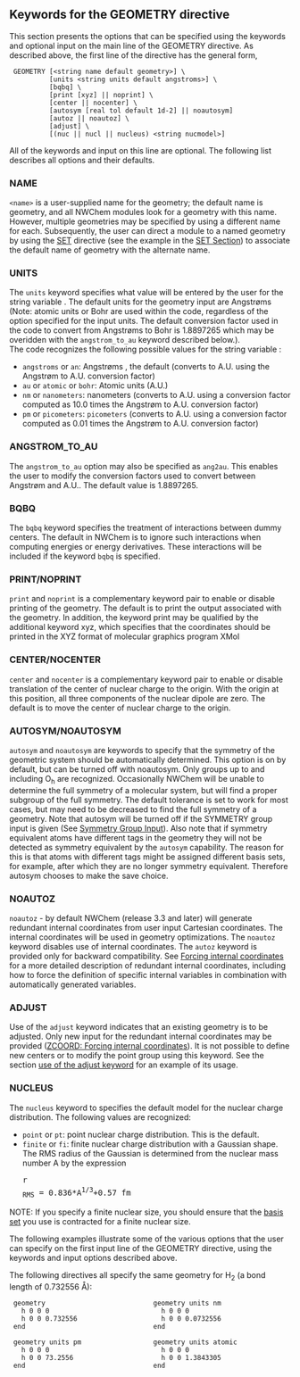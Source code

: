 ## Keywords for the GEOMETRY directive

This section presents the options that can be specified using the
keywords and optional input on the main line of the GEOMETRY directive.
As described above, the first line of the directive has the general
form,
```
 GEOMETRY [<string name default geometry>] \  
          [units <string units default angstroms>] \  
          [bqbq] \  
          [print [xyz] || noprint] \ 
          [center || nocenter] \
          [autosym [real tol default 1d-2] || noautosym]  
          [autoz || noautoz] \  
          [adjust] \  
          [(nuc || nucl || nucleus) <string nucmodel>]
```
All of the keywords and input on this line are optional. The following
list describes all options and their defaults.

### NAME  
`<name>` is a user-supplied name for the geometry; the default name is
    geometry, and all NWChem modules look for a geometry with this name.
    However, multiple geometries may be specified by using a different
    name for each. Subsequently, the user can direct a module to a named
    geometry by using the [SET](SET.md) directive (see the example in the [SET Section](SET.md))
    to associate the default name of geometry with the alternate name.
  
### UNITS  
  The `units`  keyword specifies what value will be entered by the user
    for the string variable <units>. The default units for the geometry
    input are Angstrøms (Note: atomic units or Bohr are used within the
    code, regardless of the option specified for the input units. The
    default conversion factor used in the code to convert from Angstrøms
    to Bohr is 1.8897265 which may be overidden with the
    `angstrom_to_au` keyword described below.).  
     The code recognizes the
    following possible values for the string variable <units>:   
* `angstroms` or `an`: Angstrøms , the default (converts to A.U.
        using the Angstrøm to A.U. conversion factor)  
* `au` or `atomic` or `bohr`: Atomic units (A.U.)  
* `nm` or `nanometers`: nanometers (converts to A.U. using a
        conversion factor computed as 10.0 times the Angstrøm to A.U.
        conversion factor)  
* `pm` or `picometers`: `picometers` (converts to A.U. using a
        conversion factor computed as 0.01 times the Angstrøm to A.U.
        conversion factor)   
  
### ANGSTROM_TO_AU
  The  `angstrom_to_au` option may also be specified as `ang2au`. This enables the
    user to modify the conversion factors used to convert between
    Angstrøm and A.U.. The default value is 1.8897265.
  
### BQBQ
  The `bqbq`  keyword specifies the treatment of interactions between
    dummy centers. The default in NWChem is to ignore such interactions
    when computing energies or energy derivatives. These interactions
    will be included if the keyword `bqbq` is specified.
  
### PRINT/NOPRINT
   `print` and `noprint` is a complementary keyword pair to enable or disable
    printing of the geometry. The default is to print the output
    associated with the geometry. In addition, the keyword print may be
    qualified by the additional keyword xyz, which specifies that the
    coordinates should be printed in the XYZ format of molecular
    graphics program XMol
  
### CENTER/NOCENTER  
  `center` and `nocenter` is a complementary keyword pair to enable or
    disable translation of the center of nuclear charge to the origin.
    With the origin at this position, all three components of the
    nuclear dipole are zero. The default is to move the center of
    nuclear charge to the origin.
  
### AUTOSYM/NOAUTOSYM   
  `autosym` and `noautosym` are keywords to specify that the symmetry of the
    geometric system should be automatically determined. This option is
    on by default, but can be turned off with noautosym. Only groups up
    to and including O<sub>h</sub> are recognized. Occasionally NWChem will
    be unable to determine the full symmetry of a molecular system, but
    will find a proper subgroup of the full symmetry. The default
    tolerance is set to work for most cases, but may need to be
    decreased to find the full symmetry of a geometry. Note that autosym
    will be turned off if the SYMMETRY group input is given (See
    [Symmetry Group
    Input](SYMMETRY----Symmetry-Group-Input)). Also note
    that if symmetry equivalent atoms have different tags in the
    geometry they will not be detected as symmetry equivalent by the
    `autosym` capability. The reason for this is that atoms with different
    tags might be assigned different basis sets, for example, after
    which they are no longer symmetry equivalent. Therefore autosym
    chooses to make the save choice.
  
### NOAUTOZ
`noautoz` - by default NWChem (release 3.3 and later) will generate
    redundant internal coordinates from user input Cartesian
    coordinates. The internal coordinates will be used in geometry
    optimizations. The `noautoz` keyword disables use of internal
    coordinates. The `autoz` keyword is provided only for backward
    compatibility. See [Forcing internal
    coordinates](ZCOORD-Forcing-internal-coordinates) for
    a more detailed description of redundant internal coordinates,
    including how to force the definition of specific internal variables
    in combination with automatically generated variables.
  
### ADJUST  
  Use of the `adjust` keyword indicates that an existing geometry is to be adjusted.
    Only new input for the redundant internal coordinates may be
    provided ([ZCOORD: Forcing internal
    coordinates](ZCOORD-Forcing-internal-coordinates.md)). It
    is not possible to define new centers or to modify the point group
    using this keyword. See  the section [use of the adjust keyword](ZCOORD-Forcing-internal-coordinates.md#how-to-use-the-adjust-keyword) for
    an example of its usage.
  
### NUCLEUS  
  The `nucleus`  keyword to specifies the default model for the nuclear
    charge distribution. The following values are recognized:  
* `point` or `pt`: point nuclear charge distribution. This is the default.  
* `finite` or `fi`: finite nuclear charge distribution with a
        Gaussian shape.
The RMS radius of the Gaussian is determined
        from the nuclear mass number A by the expression
        <pre>r<sub> RMS</sub> = 0.836*A<sup>1/3</sup>+0.57 fm</pre>

NOTE: If you specify a finite nuclear size, you should ensure that the
[basis set](Basis) you use is contracted for a finite nuclear
size.

The following examples illustrate some of the various options that the
user can specify on the first input line of the GEOMETRY directive,
using the keywords and input options described above.

The following directives all specify the same geometry for  H<sub>2</sub> (a
bond length of 0.732556 Å):
```
 geometry                           geometry units nm     
   h 0 0 0                            h 0 0 0             
   h 0 0 0.732556                     h 0 0 0.0732556     
 end                                end                  

 geometry units pm                  geometry units atomic  
   h 0 0 0                            h 0 0 0               
   h 0 0 73.2556                      h 0 0 1.3843305       
 end                                end
```
